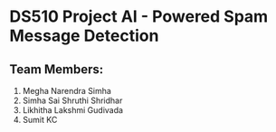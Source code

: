 # DS510 Project AI - Powered Spam Message Detection 
## Team Members:
1. Megha Narendra Simha 
2. Simha Sai Shruthi Shridhar  
3. Likhitha Lakshmi Gudivada  
4. Sumit KC

